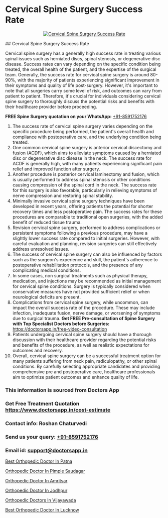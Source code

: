 # Cervical Spine Surgery Success Rate

<p align="center">
  <a href="null">
    <img src="null" alt="Cervical Spine Surgery Success Rate">
  </a>
</p>
## Cervical Spine Surgery Success Rate

Cervical spine surgery has a generally high success rate in treating various spinal issues such as herniated discs, spinal stenosis, or degenerative disc disease. Success rates can vary depending on the specific condition being treated, the overall health of the patient, and the expertise of the surgical team. Generally, the success rate for cervical spine surgery is around 80-90%, with the majority of patients experiencing significant improvement in their symptoms and quality of life post-surgery. However, it's important to note that all surgeries carry some level of risk, and outcomes can vary from patient to patient. Therefore, it's crucial for individuals considering cervical spine surgery to thoroughly discuss the potential risks and benefits with their healthcare provider before proceeding.

**FREE Spine Surgery quotation on your WhatsApp:**  [+91-8591752176](https://api.whatsapp.com/send?phone=8591752176)

1) The success rate of cervical spine surgery varies depending on the specific procedure being performed, the patient's overall health and compliance with postoperative care, and the underlying condition being treated.
2) One common cervical spine surgery is anterior cervical discectomy and fusion (ACDF), which aims to alleviate symptoms caused by a herniated disc or degenerative disc disease in the neck. The success rate for ACDF is generally high, with many patients experiencing significant pain relief and improved function after surgery.
3) Another procedure is posterior cervical laminectomy and fusion, which is usually performed to address spinal stenosis or other conditions causing compression of the spinal cord in the neck. The success rate for this surgery is also favorable, particularly in relieving symptoms of nerve compression and restoring spinal stability.
4) Minimally invasive cervical spine surgery techniques have been developed in recent years, offering patients the potential for shorter recovery times and less postoperative pain. The success rates for these procedures are comparable to traditional open surgeries, with the added benefit of reduced tissue trauma.
5) Revision cervical spine surgery, performed to address complications or persistent symptoms following a previous procedure, may have a slightly lower success rate compared to initial surgeries. However, with careful evaluation and planning, revision surgeries can still effectively address unresolved issues.
6) The success of cervical spine surgery can also be influenced by factors such as the surgeon's experience and skill, the patient's adherence to postoperative rehabilitation protocols, and the presence of any complicating medical conditions.
7) In some cases, non surgical treatments such as physical therapy, medication, and injections may be recommended as initial management for cervical spine conditions. Surgery is typically considered when conservative measures have not provided sufficient relief or when neurological deficits are present.
8) Complications from cervical spine surgery, while uncommon, can impact the overall success rate of the procedure. These may include infection, inadequate fusion, nerve damage, or worsening of symptoms due to surgical trauma.
**Get FREE Pre-consultation of Spine Surgery with Top Specialist Doctors before Surgeries:** https://doctorsapp.in/free-video-consultation
9) Patients undergoing cervical spine surgery should have a thorough discussion with their healthcare provider regarding the potential risks and benefits of the procedure, as well as realistic expectations for outcomes and recovery.
10) Overall, cervical spine surgery can be a successful treatment option for many patients suffering from neck pain, radiculopathy, or other spinal conditions. By carefully selecting appropriate candidates and providing comprehensive pre  and postoperative care, healthcare professionals aim to optimize patient outcomes and enhance quality of life.

### This information is sourced from Doctors App 
### Get Free Treatment Quotation https://www.doctorsapp.in/cost-estimate
### Contact info: Roshan Chaturvedi 
### Send us your query: [+91-8591752176](https://api.whatsapp.com/send?phone=8591752176) 
### Email id: support@doctorsapp.in

[Best Orthopedic Doctor In Patna](https://www.linkedin.com/pulse/best-orthopedic-doctor-patna-doctorsapp-chittagong-hiwte?trackingId=09ItkcHbLtJ1qnKSBpsf4w%3D%3D&lipi=urn%3Ali%3Apage%3Ad_flagship3_company_admin%3BddPc4oDaSTuh6mJcYb9fAg%3D%3D)

[Orthopedic Doctor In Pimple Saudagar](https://www.linkedin.com/pulse/orthopedic-doctor-pimple-saudagar-knee-replacement-treatment-6olce?trackingId=iD%2BabZE%2Bquz9BX37cxrcFA%3D%3D&lipi=urn%3Ali%3Apage%3Ad_flagship3_company_admin%3B%2FMzkEXxJRqGf2zEVBOlEsA%3D%3D)

[Orthopedic Doctor In Amritsar](https://medium.com/@vimalrana22/orthopedic-doctor-in-amritsar-e1f5a21db741)

[Orthopedic Doctor In Jodhpur](https://medium.com/@kushalrao10/orthopedic-doctor-in-jodhpur-98a7912bedca)

[Orthopedic Doctors In Vijayawada](https://doctors-apps.github.io/doctorsapp/orthopedic-doctors-in-vijayawada)

[Best Orthopedic Doctor In Lucknow](https://doctors-apps.github.io/doctorsapp/best-orthopedic-doctor-in-lucknow)

